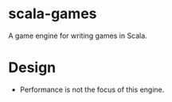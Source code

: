 # scala-games
 A game engine for writing games in Scala.

# Design

 - Performance is not the focus of this engine.

